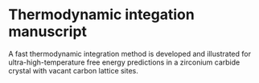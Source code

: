 # Thermodynamic integation manuscript

A fast thermodynamic integration method is developed and illustrated for ultra-high-temperature free energy predictions in a zirconium carbide crystal with vacant carbon lattice sites.
